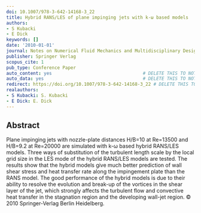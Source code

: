 ```yaml
---
doi: 10.1007/978-3-642-14168-3_22
title: Hybrid RANS/LES of plane impinging jets with k-ω based models
authors:
- S Kubacki
- E Dick
keywords: []
date: '2010-01-01'
journal: Notes on Numerical Fluid Mechanics and Multidisciplinary Design
publisher: Springer Verlag
scopus_cite: 1
pub_type: Conference Paper
auto_content: yes                                  # DELETE THIS TO NOT AUTO GENERATE CONTENT
auto_data: yes                                     # DELETE THIS TO NOT AUTO GENERATE METADATA
redirect: https://doi.org/10.1007/978-3-642-14168-3_22 # DELETE THIS TO NOT REDIRECT
realauthors:
- S Kubacki: S. Kubacki
- E Dick: E. Dick
---
```



## Abstract
Plane impinging jets with nozzle-plate distances H/B=10 at Re=13500 and H/B=9.2 at Re=20000 are simulated with k-ω based hybrid RANS/LES models. Three ways of substitution of the turbulent length scale by the local grid size in the LES mode of the hybrid RANS/LES models are tested. The results show that the hybrid models give much better prediction of wall shear stress and heat transfer rate along the impingement plate than the RANS model. The good performance of the hybrid models is due to their ability to resolve the evolution and break-up of the vortices in the shear layer of the jet, which strongly affects the turbulent flow and convective heat transfer in the stagnation region and the developing wall-jet region. © 2010 Springer-Verlag Berlin Heidelberg.
